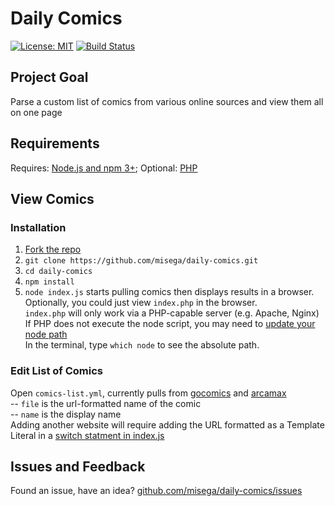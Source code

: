 # Daily Comics

[![License: MIT](https://img.shields.io/badge/License-MIT-blue.svg)](https://opensource.org/licenses/MIT)
[![Build Status](https://david-dm.org/misega/daily-comics.svg)](https://david-dm.org/misega/daily-comics)

## Project Goal
Parse a custom list of comics from various online sources and view them all on one page

## Requirements
Requires: [Node.js and npm 3+](https://docs.npmjs.com/getting-started/installing-node); Optional: [PHP](http://www.php.net/)

## View Comics
### Installation
1. [Fork the repo](https://github.com/misega/daily-comics/fork)
1. `git clone https://github.com/misega/daily-comics.git`
1. `cd daily-comics`
1. `npm install`
1. `node index.js` starts pulling comics then displays results in a browser.<br>
    Optionally, you could just view `index.php` in the browser.<br>
    `index.php` will only work via a PHP-capable server (e.g. Apache, Nginx)<br>
    If PHP does not execute the node script, you may need to [update your node path](https://github.com/misega/daily-comics/blob/master/index.php#L3)<br>
    In the terminal, type `which node` to see the absolute path.

### Edit List of Comics

Open `comics-list.yml`, currently pulls from [gocomics](http://www.gocomics.com/) and [arcamax](https://www.arcamax.com/comics)<br>
 -- `file` is the url-formatted name of the comic<br>
 -- `name` is the display name<br>
Adding another website will require adding the URL formatted as a Template Literal in a [switch statment in index.js](https://github.com/misega/daily-comics/blob/master/index.js#L52-L61)


## Issues and Feedback
Found an issue, have an idea? [github.com/misega/daily-comics/issues](https://github.com/misega/daily-comics/issues)
